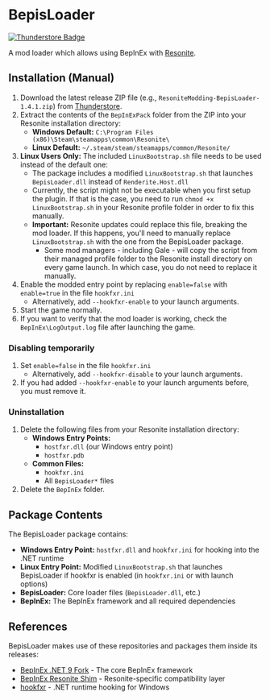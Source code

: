 # BepisLoader
[![Thunderstore Badge](https://modding.resonite.net/assets/available-on-thunderstore.svg)](https://thunderstore.io/c/resonite/)

A mod loader which allows using BepInEx with [Resonite](https://resonite.com/).

## Installation (Manual)

1. Download the latest release ZIP file (e.g., `ResoniteModding-BepisLoader-1.4.1.zip`) from [Thunderstore](https://thunderstore.io/c/resonite/p/ResoniteModding/BepisLoader/).
2. Extract the contents of the `BepInExPack` folder from the ZIP into your Resonite installation directory:
   - **Windows Default:** `C:\Program Files (x86)\Steam\steamapps\common\Resonite\`
   - **Linux Default:** `~/.steam/steam/steamapps/common/Resonite/`
3. **Linux Users Only:** The included `LinuxBootstrap.sh` file needs to be used instead of the default one:
   - The package includes a modified `LinuxBootstrap.sh` that launches `BepisLoader.dll` instead of `Renderite.Host.dll`
   - Currently, the script might not be executable when you first setup the plugin.
     If that is the case, you need to run `chmod +x LinuxBootstrap.sh` in your Resonite profile folder in order to fix this manually.
   - **Important:** Resonite updates could replace this file, breaking the mod loader. If this happens, you'll need to manually replace `LinuxBootstrap.sh` with the one from the BepisLoader package.
     - Some mod managers - including Gale - will copy the script from their managed profile folder to the Resonite install directory on every game launch. In which case, you do not need to replace it manually.
4. Enable the modded entry point by replacing `enable=false` with `enable=true` in the file `hookfxr.ini`
   - Alternatively, add `--hookfxr-enable` to your launch arguments. 
5. Start the game normally.
6. If you want to verify that the mod loader is working, check the `BepInEx\LogOutput.log` file after launching the game.

### Disabling temporarily
1. Set `enable=false` in the file `hookfxr.ini`
   - Alternatively, add `--hookfxr-disable` to your launch arguments.
2. If you had added `--hookfxr-enable` to your launch arguments before, you must remove it. 

### Uninstallation

1. Delete the following files from your Resonite installation directory:
   - **Windows Entry Points:**
     - `hostfxr.dll` (our Windows entry point)
     - `hostfxr.pdb`
   - **Common Files:**
     - `hookfxr.ini`
     - All `BepisLoader*` files
2. Delete the `BepInEx` folder.

## Package Contents

The BepisLoader package contains:
- **Windows Entry Point:** `hostfxr.dll` and `hookfxr.ini` for hooking into the .NET runtime
- **Linux Entry Point:** Modified `LinuxBootstrap.sh` that launches BepisLoader if hookfxr is enabled (in `hookfxr.ini` or with launch options)
- **BepisLoader:** Core loader files (`BepisLoader.dll`, etc.)
- **BepInEx:** The BepInEx framework and all required dependencies

## References

BepisLoader makes use of these repositories and packages them inside its releases:

- [BepInEx .NET 9 Fork](https://github.com/ResoniteModding/BepInEx) - The core BepInEx framework
- [BepInEx Resonite Shim](https://github.com/ResoniteModding/BepInExResoniteShim) - Resonite-specific compatibility layer
- [hookfxr](https://github.com/ResoniteModding/hookfxr) - .NET runtime hooking for Windows
